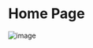# Home Page
![image](https://github.com/user-attachments/assets/94a28b94-9248-4ae5-82da-d50b34689d27)
